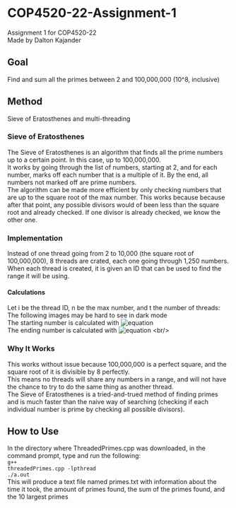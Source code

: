 # COP4520-22-Assignment-1
Assignment 1 for COP4520-22 <br/>
Made by Dalton Kajander

## Goal
Find and sum all the primes between 2 and 100,000,000 (10^8, inclusive)

## Method
Sieve of Eratosthenes and multi-threading

### Sieve of Eratosthenes
The Sieve of Eratosthenes is an algorithm that finds all the prime numbers up to a certain point. In this case, up to 100,000,000. <br/>
It works by going through the list of numbers, starting at 2, and for each number, marks off each number that is a multiple of it. 
By the end, all numbers not marked off are prime numbers. <br/>
The algorithm can be made more efficient by only checking numbers that are up to the square root of the max number. This works because because after that point, any possible divisors would of been less than the square root and already checked. If one divisor is already checked, we know the other one. <br/>

### Implementation
Instead of one thread going from 2 to 10,000 (the square root of 100,000,000), 8 threads are crated, each one going through 1,250 numbers. <br/>
When each thread is created, it is given an ID that can be used to find the range it will be using. <br/>

#### Calculations
Let i be the thread ID, n be the max number, and t the number of threads: <br/>
The following images may be hard to see in dark mode <br/>
The starting number is calculated with ![equation](https://latex.codecogs.com/svg.image?%5Cfrac%7Bi*n%7D%7Bt%7D) <br />
The ending number is calculated with ![equation](https://latex.codecogs.com/svg.image?%5Cfrac%7Bn(i&plus;1)%7D%7Bt%7D-1) <br/>

### Why It Works
This works without issue because 100,000,000 is a perfect square, and the square root of it is divisible by 8 perfectly. <br/>
This means no threads will share any numbers in a range, and will not have the chance to try to do the same thing as another thread. <br/>
The Sieve of Eratosthenes is a tried-and-trued method of finding primes and is much faster than the naive way of searching (checking if each individual number is prime by checking all possible divisors). 

## How to Use
In the directory where ThreadedPrimes.cpp was downloaded, in the command prompt, type and run the following: <br/>
<code>g++ threadedPrimes.cpp -lpthread</code><br/>
<code>./a.out</code><br/>
This will produce a text file named primes.txt with information about the time it took, the amount of primes found, the sum of the primes found, and the 10 largest primes <br/>